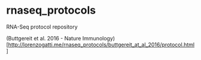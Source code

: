# rnaseq_protocols
RNA-Seq protocol repository

(Buttgereit et al. 2016 - Nature Immunology)[http://lorenzogatti.me/rnaseq_protocols/buttgereit_at_al_2016/protocol.html]
